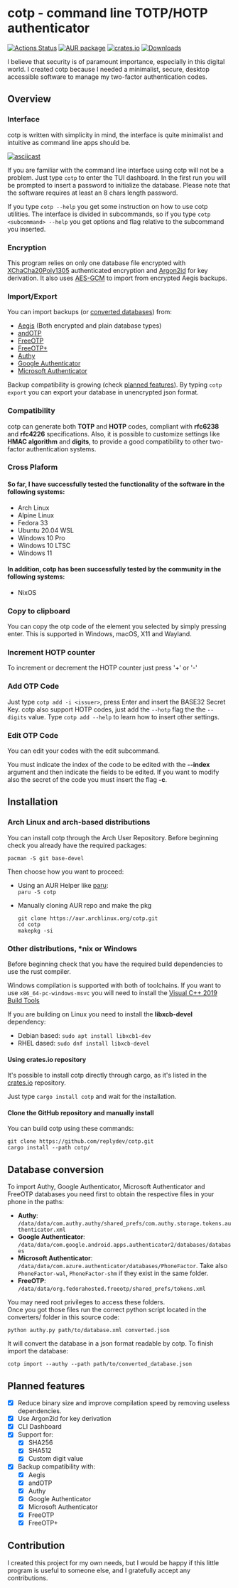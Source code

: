 # cotp - command line TOTP/HOTP authenticator

[![Actions Status](https://github.com/replydev/cotp/workflows/Build/badge.svg)](https://github.com/replydev/cotp/actions) [![AUR package](https://img.shields.io/aur/version/cotp)](https://aur.archlinux.org/packages/cotp/) [![crates.io](https://img.shields.io/crates/v/cotp)](https://crates.io/crates/cotp) [![Downloads](https://img.shields.io/crates/d/cotp)](https://crates.io/crates/cotp)

I believe that security is of paramount importance, especially in this digital world. I created cotp because I needed a minimalist, secure, desktop accessible software to manage my two-factor authentication codes.

## Overview

### Interface

cotp is written with simplicity in mind, the interface is quite minimalist and intuitive as command line apps should be.

[![asciicast](https://asciinema.org/a/459912.svg)](https://asciinema.org/a/459912)

If you are familiar with the command line interface using cotp will not be a problem. Just type `cotp` to enter the TUI dashboard.
In the first run you will be prompted to insert a password to initialize the database.
Please note that the software requires at least an 8 chars length password.

If you type `cotp --help` you get some instruction on how to use cotp utilities.
The interface is divided in subcommands, so if you type `cotp <subcommand> --help` you get options and flag relative to the subcommand you inserted.

### Encryption

This program relies on only one database file encrypted with [XChaCha20Poly1305](https://docs.rs/chacha20poly1305/latest/chacha20poly1305/) authenticated encryption and [Argon2id](https://en.wikipedia.org/wiki/Argon2) for key derivation.
It also uses [AES-GCM](https://docs.rs/aes-gcm/latest/aes_gcm/) to import from encrypted Aegis backups.

### Import/Export

You can import backups (or [converted databases](#database-conversion)) from:

-  [Aegis](https://github.com/beemdevelopment/Aegis) (Both encrypted and plain database types)
-  [andOTP](https://github.com/andOTP/andOTP)
-  [FreeOTP](https://github.com/freeotp/freeotp-android)
-  [FreeOTP+](https://github.com/helloworld1/FreeOTPPlus)
-  [Authy](https://authy.com/)
-  [Google Authenticator](https://play.google.com/store/apps/details?id=com.google.android.apps.authenticator2)
-  [Microsoft Authenticator](https://play.google.com/store/apps/details?id=com.azure.authenticator)

Backup compatibility is growing (check [planned features](#planned-features)).
By typing `cotp export` you can export your database in unencrypted json format.

### Compatibility

cotp can generate both **TOTP** and **HOTP** codes, compliant with **rfc6238** and **rfc4226** specifications. Also, it is possible to customize settings like **HMAC algorithm** and **digits**, to provide a good compatibility to other two-factor authentication systems.

### Cross Plaform

#### So far, I have successfully tested the functionality of the software in the following systems:

-  Arch Linux
-  Alpine Linux
-  Fedora 33
-  Ubuntu 20.04 WSL
-  Windows 10 Pro
-  Windows 10 LTSC
-  Windows 11

#### In addition, cotp has been successfully tested by the community in the following systems:

-  NixOS

### Copy to clipboard

You can copy the otp code of the element you selected by simply pressing enter.
This is supported in Windows, macOS, X11 and Wayland.

### Increment HOTP counter

To increment or decrement the HOTP counter just press '+' or '-'

### Add OTP Code

Just type `cotp add -i <issuer>`, press Enter and insert the BASE32 Secret Key.
cotp also support HOTP codes, just add the `--hotp` flag the the `--digits` value.
Type `cotp add --help` to learn how to insert other settings.

### Edit OTP Code

You can edit your codes with the edit subcommand.

You must indicate the index of the code to be edited with the **--index** argument and then indicate the fields to be edited.
If you want to modify also the secret of the code you must insert the flag **-c**.

## Installation

### Arch Linux and arch-based distributions

You can install cotp through the Arch User Repository.
Before beginning check you already have the required packages:

`pacman -S git base-devel`

Then choose how you want to proceed:

-  Using an AUR Helper like [paru](https://github.com/morganamilo/paru):  
   `paru -S cotp`
-  Manually cloning AUR repo and make the pkg

   ```
   git clone https://aur.archlinux.org/cotp.git
   cd cotp
   makepkg -si
   ```

### Other distributions, \*nix or Windows

Before beginning check that you have the required build dependencies to use the rust compiler.

Windows compilation is supported with both of toolchains.
If you want to use `x86_64-pc-windows-msvc` you will need to install the [Visual C++ 2019 Build Tools](https://visualstudio.microsoft.com/it/thank-you-downloading-visual-studio/?sku=BuildTools&rel=16)

If you are building on Linux you need to install the **libxcb-devel** dependency:

-  Debian based: `sudo apt install libxcb1-dev`
-  RHEL dased: `sudo dnf install libxcb-devel`

#### Using crates.io repository

It's possible to install cotp directly through cargo, as it's listed in the [crates.io](https://crates.io/crates/cotp) repository.

Just type `cargo install cotp` and wait for the installation.

#### Clone the GitHub repository and manually install

You can build cotp using these commands:

    git clone https://github.com/replydev/cotp.git
    cargo install --path cotp/

## Database conversion

To import Authy, Google Authenticator, Microsoft Authenticator and FreeOTP databases you need first to obtain the respective files in your phone in the paths:

-  **Authy**: `/data/data/com.authy.authy/shared_prefs/com.authy.storage.tokens.authenticator.xml`
-  **Google Authenticator**: `/data/data/com.google.android.apps.authenticator2/databases/databases`
-  **Microsoft Authenticator**: `/data/data/com.azure.authenticator/databases/PhoneFactor`.
   Take also `PhoneFactor-wal`, `PhoneFactor-shm` if they exist in the same folder.
-  **FreeOTP**: `/data/data/org.fedorahosted.freeotp/shared_prefs/tokens.xml`

You may need root privileges to access these folders.  
Once you got those files run the correct python script located in the converters/ folder in this source code:

`python authy.py path/to/database.xml converted.json`

It will convert the database in a json format readable by cotp.
To finish import the database:

`cotp import --authy --path path/to/converted_database.json`

## Planned features

-  [x] Reduce binary size and improve compilation speed by removing useless dependencies.
-  [x] Use Argon2id for key derivation
-  [x] CLI Dashboard
-  [x] Support for:
   -  [x] SHA256
   -  [x] SHA512
   -  [x] Custom digit value
-  [x] Backup compatibility with:
   -  [x] Aegis
   -  [x] andOTP
   -  [x] Authy
   -  [x] Google Authenticator
   -  [x] Microsoft Authenticator
   -  [x] FreeOTP
   -  [x] FreeOTP+

## Contribution

I created this project for my own needs, but I would be happy if this little program is useful to someone else, and I gratefully accept any contributions.
